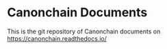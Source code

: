 # Canonchain Documents

This is the git repository of Canonchain documents on https://canonchain.readthedocs.io/
